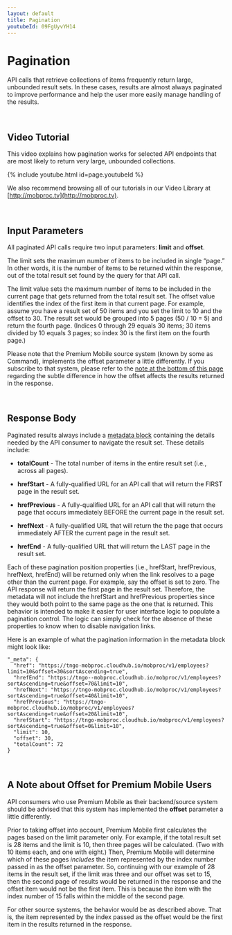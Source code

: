 ```yaml
---
layout: default
title: Pagination
youtubeId: 09FgUyvYH14
---
```


# Pagination

API calls that retrieve collections of items frequently return large, unbounded result sets. In these cases, results are almost always paginated to improve performance and help the user more easily manage handling of the results.

<br/>

## Video Tutorial

This video explains how pagination works for selected API endpoints that are most likely to return very large, unbounded collections.

{% include youtube.html id=page.youtubeId %}

We also recommend browsing all of our tutorials in our Video Library at [http://mobproc.tv](http://mobproc.tv).

<br />

## Input Parameters

All paginated API calls require two input parameters: **limit** and **offset**. 

The limit sets the maximum number of items to be included in single “page.” In other words, it is the number of items to be returned within the response, out of the total result set found by the query for that API call. 

The limit value sets the maximum number of items to be included in the current page that gets returned from the total result set. The offset value identifies the index of the first item in that current page. For example, assume you have a result set of 50 items and you set the limit to 10 and the offset to 30. The result set would be grouped into 5 pages (50 / 10 = 5) and return the fourth page. (Indices 0 through 29 equals 30 items; 30 items divided by 10 equals 3 pages; so index 30 is the first item on the fourth page.)

Please note that the Premium Mobile source system (known by some as Command), implements the offset parameter a little differently. If you subscribe to that system, please refer to the [note at the bottom of this page](#offsetCMD) regarding the subtle difference in how the offset affects the results returned in the response.

<br />

## Response Body

Paginated results always include a [metadata block]({{site.url}}concepts/metadata/) containing the details needed by the API consumer to navigate the result set. These details include: 

* **totalCount** - The total number of items in the entire result set (i.e., across all pages).

* **hrefStart** - A fully-qualified URL for an API call that will return the FIRST page in the result set.

* **hrefPrevious** - A fully-qualified URL for an API call that will return the page that occurs immediately BEFORE the current page in the result set.

* **hrefNext** - A fully-qualified URL that will return the the page that occurs immediately AFTER the current page in the result set.

* **hrefEnd** - A fully-qualified URL that will return the LAST page in the result set.

Each of these pagination position properties (i.e., hrefStart, hrefPrevious, hrefNext, hrefEnd) will be returned only when the link resolves to a page other than the current page. For example, say the offset is set to zero. The API response will return the first page in the result set. Therefore, the metadata will not include the hrefStart and hrefPrevious properties since they would both point to the same page as the one that is returned. This behavior is intended to make it easier for user interface logic to populate a pagination control. The logic can simply check for the absence of these properties to know when to disable navigation links.

Here is an example of what the pagination information in the metadata block might look like:

```
"_meta": {
  "href": "https://tngo-mobproc.cloudhub.io/mobproc/v1/employees?limit=10&offset=30&sortAscending=true",
  "hrefEnd": "https://tngo--mobproc.cloudhub.io/mobproc/v1/employees?sortAscending=true&offset=70&limit=10",
  "hrefNext": "https://tngo-mobproc.cloudhub.io/mobproc/v1/employees?sortAscending=true&offset=40&limit=10",
  "hrefPrevious": "https://tngo-mobproc.cloudhub.io/mobproc/v1/employees?sortAscending=true&offset=20&limit=10",
  "hrefStart": "https://tngo-mobproc.cloudhub.io/mobproc/v1/employees?sortAscending=true&offset=0&limit=10",
  "limit": 10,
  "offset": 30,
  "totalCount": 72
}
```

<br>

<a name="offsetCMD"></a>

## A Note about Offset for Premium Mobile Users

API consumers who use Premium Mobile as their backend/source system should be advised that this system has implemented the **offset** parameter a little differently. 

Prior to taking offset into account, Premium Mobile first calculates the pages based on the limit parameter only. For example, if the total result set is 28 items and the limit is 10, then three pages will be calculated. (Two with 10 items each, and one with eight.) Then, Premium Mobile will determine which of these pages *includes* the item represented by the index number passed in as the offset parameter. So, continuing with our example of 28 items in the result set, if the limit was three and our offset was set to 15, then the second page of results would be returned in the response and the offset item would not be the first item. This is because the item with the index number of 15 falls within the middle of the second page. 

For other source systems, the behavior would be as described above. That is, the item represented by the index passed as the offset would be the first item in the results returned in the response.